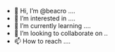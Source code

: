 - 👋 Hi, I’m @beacro ....
- 👀 I’m interested in ....
- 🌱 I’m currently learning ....
- 💞️ I’m looking to collaborate on ..
- 📫 How to reach ....

<!---
beacro/beacro is a ✨ special ✨ repository because its `README.md` (this file) appears on your GitHub profile.
You can click the Preview link to take a look at your changes.
--->
